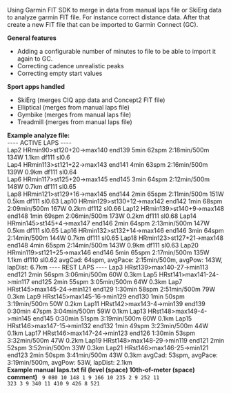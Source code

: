 Using Garmin FIT SDK to merge in data from manual laps file or SkiErg data to analyze garmin FIT file. For instance correct distance data.
After that create a new FIT file that can be imported to Garmin Connect (GC).

**General features**
- Adding a configurable number of minutes to file to be able to import it again to GC.
- Correcting cadence unrealistic peaks
- Correcting empty start values

**Sport apps handled**
- SkiErg (merges CIQ app data and Concept2 FIT file)
- Elliptical (merges from manual laps file)
- Gymbike (merges from manual laps file)
- Treadmill (merges from manual laps file)

**Example analyze file:**<br>
---- ACTIVE LAPS ----<br>
Lap2 HRmin90>st120+20->max140 end139 5min 62spm 2:18min/500m 134W 1.1km df111 sl0.6<br>
Lap4 HRmin113>st121+22->max143 end141 4min 63spm 2:16min/500m 139W 0.9km df111 sl0.64<br>
Lap6 HRmin117>st125+20->max145 end145 3min 64spm 2:12min/500m 148W 0.7km df111 sl0.65<br>
Lap8 HRmin121>st129+16->max145 end144 2min 65spm 2:11min/500m 151W 0.5km df111 sl0.63
Lap10 HRmin129>st130+12->max142 end142 1min 68spm 2:09min/500m 167W 0.2km df112 sl0.66
Lap12 HRmin139>st140+9->max148 end148 1min 69spm 2:06min/500m 173W 0.2km df111 sl0.68
Lap14 HRmin145>st145+4->max147 end146 2min 64spm 2:13min/500m 147W 0.5km df111 sl0.65
Lap16 HRmin132>st132+14->max146 end146 3min 64spm 2:14min/500m 144W 0.7km df111 sl0.65
Lap18 HRmin123>st127+21->max148 end148 4min 65spm 2:14min/500m 143W 0.9km df111 sl0.63
Lap20 HRmin119>st121+25->max146 end146 5min 65spm 2:17min/500m 135W 1.1km df110 sl0.62
avgCad: 64spm, avgPace: 2:15min/500m, avgPow: 143W, lapDist: 6.7km
---- REST LAPS ----
Lap3 HRst139>max140-27->min113 end121 2min 56spm 3:06min/500m 60W 0.3km
Lap5 HRst141>max141-24->min117 end125 2min 55spm 3:05min/500m 64W 0.3km
Lap7 HRst145>max145-24->min121 end129 1:30min 58spm 2:51min/500m 79W 0.3km
Lap9 HRst145>max145-16->min129 end130 1min 50spm 3:19min/500m 50W 0.2km
Lap11 HRst142>max143-4->min139 end139 0:30min 47spm 3:04min/500m 59W 0.1km
Lap13 HRst148>max149-4->min145 end145 0:30min 51spm 3:19min/500m 60W 0.1km
Lap15 HRst146>max147-15->min132 end132 1min 49spm 3:23min/500m 44W 0.1km
Lap17 HRst146>max147-24->min123 end126 1:30min 53spm 3:32min/500m 47W 0.2km
Lap19 HRst148>max148-29->min119 end121 2min 52spm 3:52min/500m 33W 0.3km
Lap21 HRst146>max146-25->min121 end123 2min 50spm 3:41min/500m 43W 0.3km
avgCad: 53spm, avgPace: 3:19min/500m, avgPow: 53W, lapDist: 2.1km
<br>
**Example manual laps.txt fil (level (space) 10th-of-meter (space) comment)**
<code>
9 080
10 148 1
9 166
10 235 2
9 252
11 323 3
9 340
11 410
9 426
8 521
</code>

